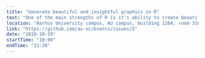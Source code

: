 ```yaml
---
title: "Generate beautiful and insightful graphics in R"
text: "One of the main strengths of R is it's ability to create beautiful and meaningful graphs with very little code. Come to this session to learn about the 'grammer of graphics' with ggplot2."
location: "Aarhus University campus, AU campus, building 1264, room 310"
link: "https://github.com/au-oc/Events/issues/5"
date: "2018-10-19"
startTime: "10:00"
endTime: "11:30"
---
```

